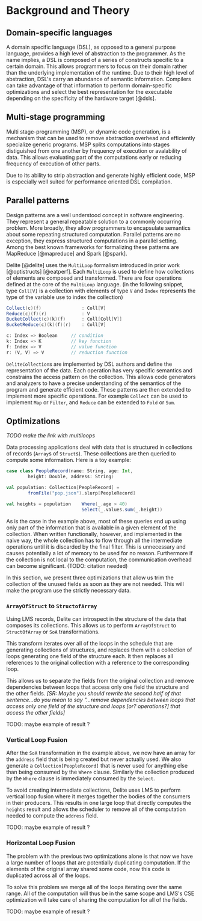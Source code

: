 # Background and Theory

## Domain-specific languages

A domain specific language (DSL), as opposed to a general purpose language, provides a high level of abstraction to the programmer. As the name implies, a DSL is composed of a series of constructs specific to a certain domain. This allows programmers to focus on their domain rather than the underlying implementation of the runtime. Due to their high level of abstraction, DSL's carry an abundance of semantic information. Compilers can take advantage of that information to perform domain-specific optimizations and select the best representation for the executable depending on the specificity of the hardware target [@dsls].

## Multi-stage programming
Multi stage-programming (MSP), or dynamic code generation, is a mechanism that can be used to remove abstraction overhead and efficiently specialize generic programs. MSP splits computations into stages distiguished from one another by frequency of execution or avalability of data. This allows evaluating part of the computations early or reducing frequency of execution of other parts. 

Due to its ability to strip abstraction and generate highly efficient code, MSP is especially well suited for performance oriented DSL compilation.

## Parallel patterns

Design patterns are a well understood concept in software engineering. They represent a general repeatable solution to a commonly occurring problem. More broadly, they allow programmers to encapsulate semantics about some repeating structured computation. Parallel patterns are no exception, they express structured computations in a parallel setting. Among the best known frameworks for formalizing these patterns are MapReduce [@mapreduce] and Spark [@spark].

Delite [@delite] uses the `MultiLoop` formalism introduced in prior work [@optistructs] [@eatperf]. Each `MultiLoop` is used to define how collections of elements are composed and transformed. There are four operations defined at the core of the `MultiLoop` language. (in the following snippet, type `Coll[V]` is a collection with elements of type `V` and `Index` represents the type of the variable use to index the collection)

```scala
Collect(c)(f)               : Coll[V]
Reduce(c)(f)(r)             : V
BucketCollect(c)(k)(f)      : Coll[Coll[V]]
BucketReduce(c)(k)(f)(r)    : Coll[V]

c: Index => Boolean     // condition
k: Index => K           // key function
f: Index => V           // value function
r: (V, V) => V          // reduction function
```




 `DeliteCollection`s are implemented by DSL authors and define the representation of the data. Each operation has very specific semantics and constrains the access pattern on the collection. This allows code generators and analyzers to have a precise understanding of the semantics of the program and generate efficient code.
These patterns are then extended to implement more specific operations. For example `Collect` can be used to implement `Map` or `Filter`, and `Reduce` can be extended to `Fold` or `Sum`.

## Optimizations

*TODO make the link with multiloops*

Data processing applications deal with data that is structured in collections of records (`Array`s of `Struct`s). These collections are then queried to compute some information. Here is a toy example:

```scala
case class PeopleRecord(name: String, age: Int, 
        height: Double, address: String)

val population: Collection[PeopleRecord] = 
        fromFile("pop.json").slurp[PeopleRecord]

val heights = population    Where(_.age > 40)  
                            Select(_.values.sum(_.height))
```

As is the case in the example above, most of these queries end up using only part of the information that is available in a given element of the collection. When written functionally, however, and implemented in the naive way, the whole collection has to flow through all the intermediate operations until it is discarded by the final filter. This is unnecessary and causes potentially a lot of memory to be used for no reason. Furthermore if the collection is not local to the computation, the communication overhead can become significant. (TODO: citation needed)

In this section, we present three optimizations that allow us trim the collection of the unused fields as soon as they are not needed. This will make the program use the strictly necessary data.

### `ArrayOfStruct` to `StructofArray`
Using LMS records, Delite can introspect in the structure of the data that composes its collections. This allows us to perform `ArrayOfStruct` to `StructOfArray` or `SoA` transformations.

This transform iterates over all of the loops in the schedule that are generating collections of structures, and replaces them with a collection of loops generating one field of the structure each. It then replaces all references to the original collection with a reference to the corresponding loop.

This allows us to separate the fields from the original collection and remove dependencies between loops that access only one field the structure and the other fields.
*[SR: Maybe you should rewrite the second half of that sentence...do you mean to say "...remove dependencies between loops that access only one field of the structure and loops [or? operations?] that access the other fields]*

TODO: maybe example of result ?

### Vertical Loop Fusion
After the `SoA` transformation in the example above, we now have an array for the `address` field that is being created but never actually used. We also generate a `Collection[PeopleRecord]` that is never used for anything else than being consumed by the `Where` clause. Similarly the collection produced by the `Where` clause is immediately consumed by the `Select`.

To avoid creating intermediate collections, Delite uses LMS to perform vertical loop fusion where it merges together the bodies of the consumers in their producers. This results in one large loop that directly computes the `heights` result and allows the scheduler to remove all of the computation needed to compute the `address` field.

TODO: maybe example of result ?

### Horizontal Loop Fusion
The problem with the previous two optimizations alone is that now we have a large number of loops that are potentially duplicating computation. If the elements of the original array shared some code, now this code is duplicated across all of the loops.

To solve this problem we merge all of the loops iterating over the same range. All of the computation will thus be in the same scope and LMS's CSE optimization will take care of sharing the computation for all of the fields.

TODO: maybe example of result ?
